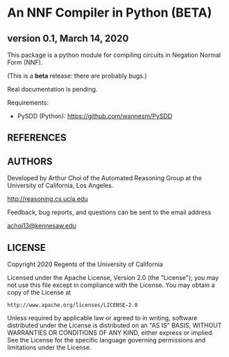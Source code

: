 # An NNF Compiler in Python (BETA)
## version 0.1, March 14, 2020

This package is a python module for compiling circuits in Negation
Normal Form (NNF).

(This is a **beta** release: there are probably bugs.)

Real documentation is pending.

Requirements:
* PySDD (Python): https://github.com/wannesm/PySDD

## REFERENCES

## AUTHORS

Developed by Arthur Choi of the Automated Reasoning Group at the
University of California, Los Angeles.

  http://reasoning.cs.ucla.edu

Feedback, bug reports, and questions can be sent to the email address

  achoi13@kennesaw.edu

## LICENSE

Copyright 2020 Regents of the University of California

Licensed under the Apache License, Version 2.0 (the "License");
you may not use this file except in compliance with the License.
You may obtain a copy of the License at

    http://www.apache.org/licenses/LICENSE-2.0

Unless required by applicable law or agreed to in writing, software
distributed under the License is distributed on an "AS IS" BASIS,
WITHOUT WARRANTIES OR CONDITIONS OF ANY KIND, either express or implied.
See the License for the specific language governing permissions and
limitations under the License.
